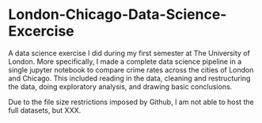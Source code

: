 # London-Chicago-Data-Science-Excercise

A data science exercise I did during my first semester at The University of London. More specifically, I made a complete data science pipeline in a single jupyter notebook to compare crime rates across the cities of London and Chicago. This included reading in the data, cleaning and restructuring the data, doing exploratory analysis, and drawing basic conclusions. 


Due to the file size restrictions imposed by Github, I am not able to host the full datasets, but XXX.
